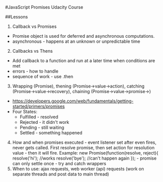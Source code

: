 #JavaScript Promises
Udacity Course

##Lessons
1. Callback vs Promises
  - Promise object is used for deferred and asynchronous computations.
  - asynchronous - happens at an unknown or unpredictable time
2. Callbacks vs Thens
  - Add callback to a function and run at a later time when conditions are met
  - errors - how to handle
  - sequence of work - use .then
3. Wrapping (Promise), thening (Promise->value->action), catching (Promise->value->recovery), chaining (Promise->value->promise->)
  - https://developers.google.com/web/fundamentals/getting-started/primers/promises
  - Four States:
    - Fulfilled - resolved
    - Rejected - it didn't work
    - Pending - still waiting
    - Settled - something happened
4. How and when promises executed - event listener set after even fires, never gets called.  First resolve promise, then set action for resolution value - then it will fire.
Example:  new Promise(function(resolve, reject){
            resolve('hi'); //works
            resolve('bye'); //can't happen again
          });
          - promise can only settle once
          - try and catch wrappers
5. When to use:  ajax requests, web worker (api) requests (work on separate threads and post data to main thread)

